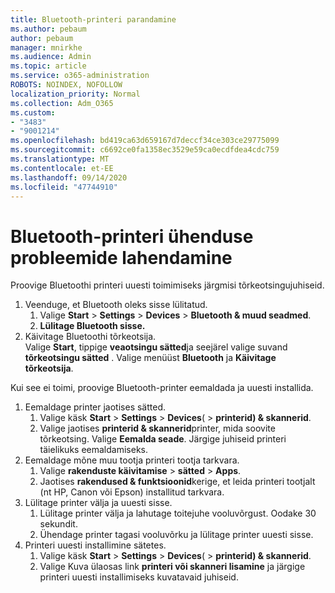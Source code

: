 ```yaml
---
title: Bluetooth-printeri parandamine
ms.author: pebaum
author: pebaum
manager: mnirkhe
ms.audience: Admin
ms.topic: article
ms.service: o365-administration
ROBOTS: NOINDEX, NOFOLLOW
localization_priority: Normal
ms.collection: Adm_O365
ms.custom:
- "3483"
- "9001214"
ms.openlocfilehash: bd419ca63d659167d7deccf34ce303ce29775099
ms.sourcegitcommit: c6692ce0fa1358ec3529e59ca0ecdfdea4cdc759
ms.translationtype: MT
ms.contentlocale: et-EE
ms.lasthandoff: 09/14/2020
ms.locfileid: "47744910"
---
```

# <a name="fix-bluetooth-printer-connection-issues"></a>Bluetooth-printeri ühenduse probleemide lahendamine

Proovige Bluetoothi printeri uuesti toimimiseks järgmisi tõrkeotsingujuhiseid.


1. Veenduge, et Bluetooth oleks sisse lülitatud.
    1. Valige **Start**  >  **Settings**  >  **Devices**  >  **Bluetooth & muud seadmed**.
    2. **Lülitage Bluetooth sisse.**
2. Käivitage Bluetoothi tõrkeotsija. <br>
    Valige **Start**, tippige **veaotsingu sätted**ja seejärel valige suvand **tõrkeotsingu sätted** . Valige menüüst **Bluetooth** ja **Käivitage tõrkeotsija**.

Kui see ei toimi, proovige Bluetooth-printer eemaldada ja uuesti installida.

1. Eemaldage printer jaotises sätted.
    1. Valige käsk **Start**  >  **Settings**  >  **Devices**(  >  **printerid) & skannerid**.
    2. Valige jaotises **printerid & skannerid**printer, mida soovite tõrkeotsing. Valige **Eemalda seade**. Järgige juhiseid printeri täielikuks eemaldamiseks.
2. Eemaldage mõne muu tootja printeri tootja tarkvara.
    1. Valige **rakenduste käivitamise**  >  **sätted**  >  **Apps**.
    2. Jaotises **rakendused & funktsioonid**kerige, et leida printeri tootjalt (nt HP, Canon või Epson) installitud tarkvara.
3. Lülitage printer välja ja uuesti sisse.
   1. Lülitage printer välja ja lahutage toitejuhe vooluvõrgust. Oodake 30 sekundit. 
   2. Ühendage printer tagasi vooluvõrku ja lülitage printer uuesti sisse.
4. Printeri uuesti installimine sätetes.
    1. Valige käsk **Start**  >  **Settings**  >  **Devices**(  >  **printerid) & skannerid**.
    2. Valige Kuva ülaosas link **printeri või skanneri lisamine** ja järgige printeri uuesti installimiseks kuvatavaid juhiseid.
